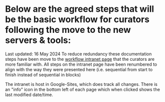 # Below are the agreed steps that will be the basic workflow for curators following the move to the new servers & tools:

Last updated: 16 May 2024
To reduce redundancy these documentation steps have been move to the [workflow intranet page](https://sites.google.com/gigasciencejournal.com/giganet/gigadb/curation/gs-curation-step-by-step?authuser=0) that the curators are more familiar with.
All steps on the intranet page have been renumbered to align with the way they were presented here (i.e. sequential from start to finish instead of sequential in blocks)

The intranet is host in Google-Sites, which does track all changes. There is an "info" icon in the bottom left of each page which when clicked shows the last modified date/time.
